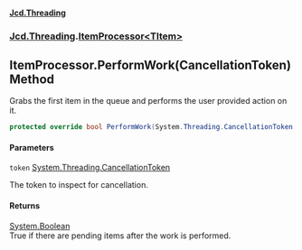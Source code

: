#### [Jcd.Threading](index.md 'index')
### [Jcd.Threading](Jcd.Threading.md 'Jcd.Threading').[ItemProcessor&lt;TItem&gt;](Jcd.Threading.ItemProcessor_TItem_.md 'Jcd.Threading.ItemProcessor<TItem>')

## ItemProcessor<TItem>.PerformWork(CancellationToken) Method

Grabs the first item in the queue and performs the user provided action on it.

```csharp
protected override bool PerformWork(System.Threading.CancellationToken token);
```
#### Parameters

<a name='Jcd.Threading.ItemProcessor_TItem_.PerformWork(System.Threading.CancellationToken).token'></a>

`token` [System.Threading.CancellationToken](https://docs.microsoft.com/en-us/dotnet/api/System.Threading.CancellationToken 'System.Threading.CancellationToken')

The token to inspect for cancellation.

#### Returns
[System.Boolean](https://docs.microsoft.com/en-us/dotnet/api/System.Boolean 'System.Boolean')  
True if there are pending items after the work is performed.
